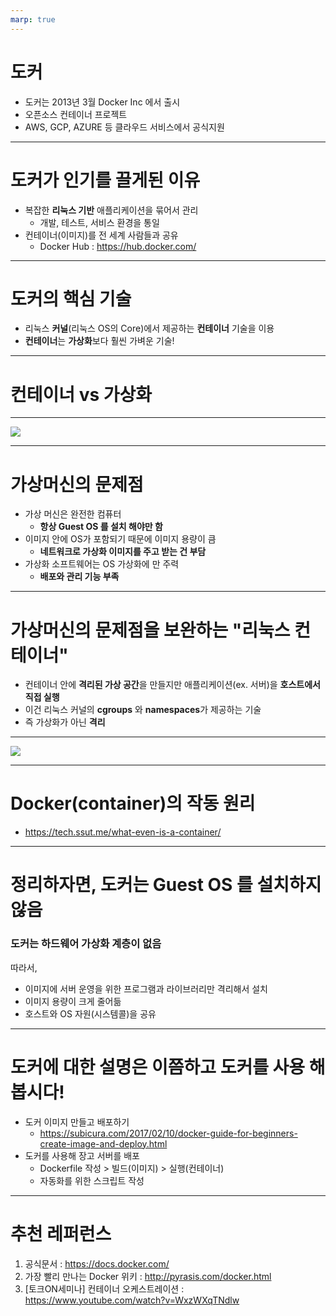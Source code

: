 ```yaml
---
marp: true
---
```

# 도커
  - 도커는 2013년 3월 Docker Inc 에서 출시
  - 오픈소스 컨테이너 프로젝트
  - AWS, GCP, AZURE 등 클라우드 서비스에서 공식지원
---
# 도커가 인기를 끌게된 이유
  - 복잡한 **리눅스 기반** 애플리케이션을 묶어서 관리
    - 개발, 테스트, 서비스 환경을 통일
  - 컨테이너(이미지)를 전 세계 사람들과 공유
    - Docker Hub : https://hub.docker.com/
---
# 도커의 핵심 기술
  - 리눅스 **커널**(리눅스 OS의 Core)에서 제공하는 **컨테이너** 기술을 이용
  - **컨테이너**는 **가상화**보다 훨씬 가벼운 기술!
---
# 컨테이너 vs 가상화
---

![](vm-vs-docker.png)

---
# 가상머신의 문제점
  - 가상 머신은 완전한 컴퓨터
    - **항상 Guest OS 를 설치 해야만 함**
  - 이미지 안에 OS가 포함되기 때문에 이미지 용량이 큼
    - **네트워크로 가상화 이미지를 주고 받는 건 부담**
  - 가상화 소프트웨어는 OS 가상화에 만 주력
    - **배포와 관리 기능 부족**
---
# 가상머신의 문제점을 보완하는 "리눅스 컨테이너"
  - 컨테이너 안에 **격리된 가상 공간**을 만들지만 애플리케이션(ex. 서버)을 **호스트에서 직접 실행**
  - 이건 리눅스 커널의 **cgroups** 와 **namespaces**가 제공하는 기술
  - 즉 가상화가 아닌 **격리** 
---

![](libcontainer.png)

---
# Docker(container)의 작동 원리
- https://tech.ssut.me/what-even-is-a-container/
---
# 정리하자면, 도커는 Guest OS 를 설치하지 않음
### 도커는 하드웨어 가상화 계층이 없음
따라서,
  - 이미지에 서버 운영을 위한 프로그램과 라이브러리만 격리해서 설치
  - 이미지 용량이 크게 줄어듦
  - 호스트와 OS 자원(시스템콜)을 공유
---
# 도커에 대한 설명은 이쯤하고 도커를 사용 해 봅시다!
  - 도커 이미지 만들고 배포하기
    - https://subicura.com/2017/02/10/docker-guide-for-beginners-create-image-and-deploy.html
  - 도커를 사용해 장고 서버를 배포
    - Dockerfile 작성 > 빌드(이미지) > 실행(컨테이너)
    - 자동화를 위한 스크립트 작성 
---
# 추천 레퍼런스
1. 공식문서 : https://docs.docker.com/ 
2. 가장 빨리 만나는 Docker 위키 : http://pyrasis.com/docker.html
3. [토크ON세미나] 컨테이너 오케스트레이션 : https://www.youtube.com/watch?v=WxzWXqTNdlw

